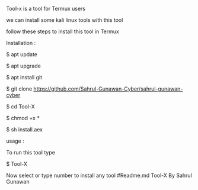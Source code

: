 Tool-x is a tool for Termux users

we can install some kali linux tools with this tool

follow these steps to install this tool in Termux

Installation :

$ apt update 

$ apt upgrade

$ apt install git

$ git clone https://github.com/Sahrul-Gunawan-Cyber/sahrul-gunawan-cyber

$ cd Tool-X

$ chmod +x *

$ sh install.aex

usage :

To run this tool type 

$ Tool-X

Now select or type number to install any tool
#Readme.md Tool-X By Sahrul Gunawan 
